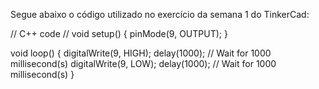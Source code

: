 Segue abaixo o código utilizado no exercício da semana 1 do TinkerCad:

// C++ code
//
void setup()
{
  pinMode(9, OUTPUT);
}

void loop()
{
  digitalWrite(9, HIGH);
  delay(1000); // Wait for 1000 millisecond(s)
  digitalWrite(9, LOW);
  delay(1000); // Wait for 1000 millisecond(s)
}
